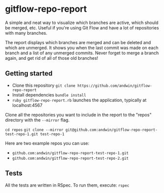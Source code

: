 gitflow-repo-report
===================

A simple and neat way to visualize which branches are active, which should be merged, etc. Useful if you're using Git Flow and have a lot of repositories with many branches.

The report displays which branches are merged and can be deleted and which are unmerged. It shows you when the last commit was made on each branch and a list of any unmerged commits. Never forget to merge a branch again, and get rid of all of those old branches!

Getting started
---------------

* Clone this repository ```git clone https://github.com/andwin/gitflow-repo-report```
* Install dependencies ```bundle install```
* ```ruby gitflow-repo-report.rb``` launches the application, typically at localhost:4567

Clone all the repositories you want to include in the report to the "repos" directory with the ```--mirror``` flag.

```cd repos```
```git clone --mirror git@github.com:andwin/gitflow-repo-report-test-repo-1.git test-repo-1```

Here are two example repos you can use:
* ```github.com:andwin/gitflow-repo-report-test-repo-1.git```
* ```github.com:andwin/gitflow-repo-report-test-repo-2.git```

Tests
-----

All the tests are written in RSpec. To run them, execute: ```rspec```